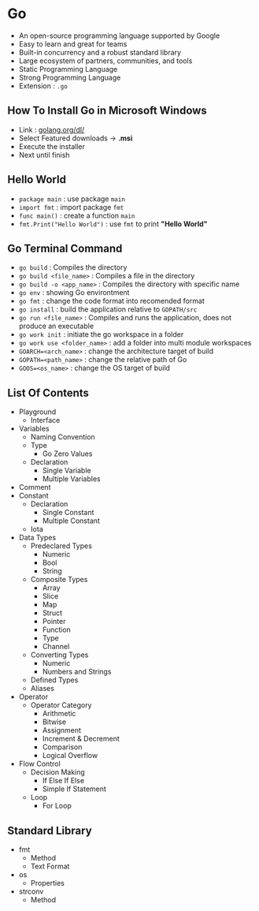 # Go
- An open-source programming language supported by Google
- Easy to learn and great for teams
- Built-in concurrency and a robust standard library
- Large ecosystem of partners, communities, and tools
- Static Programming Language
- Strong Programming Language
- Extension : `.go`

## How To Install Go in Microsoft Windows
- Link : [golang.org/dl/](https://golang.org/dl/)
- Select Featured downloads -> **.msi**
- Execute the installer
- Next until finish

## Hello World
- `package main` : use package `main`
- `import fmt` : import package `fmt`
- `func main()` : create a function `main`
- `fmt.Print("Hello World")` : use `fmt` to print **"Hello World"**

## Go Terminal Command
- `go build` : Compiles the directory
- `go build <file_name>` : Compiles a file in the directory
- `go build -o <app_name>` : Compiles the directory with specific name
- `go env` : showing Go environtment
- `go fmt` : change the code format into recomended format
- `go install` : build the application relative to `GOPATH/src`
- `go run <file_name>` : Compiles and runs the application, does not produce an executable
- `go work init` : initiate the go workspace in a folder
- `go work use <folder_name>` : add a folder into multi module workspaces
- `GOARCH=<arch_name>` : change the architecture target of build
- `GOPATH=<path_name>` : change the relative path of Go
- `GOOS=<os_name>` : change the OS target of build


## List Of Contents
- Playground
    - Interface
- Variables
    - Naming Convention
    - Type
        - Go Zero Values
    - Declaration
        - Single Variable
        - Multiple Variables
- Comment
- Constant
    - Declaration
        - Single Constant
        - Multiple Constant
    - Iota
- Data Types
    - Predeclared Types
        - Numeric
        - Bool
        - String 
    - Composite Types
        - Array
        - Slice
        - Map
        - Struct
        - Pointer
        - Function
        - Type
        - Channel
    - Converting Types
        - Numeric
        - Numbers and Strings
    - Defined Types
    - Aliases
- Operator
    - Operator Category
        - Arithmetic
        - Bitwise
        - Assignment
        - Increment & Decrement
        - Comparison
        - Logical
    Overflow
- Flow Control
    - Decision Making
        - If Else If Else
        - Simple If Statement
    - Loop
        - For Loop

## Standard Library
- fmt
    - Method
    - Text Format
- os
    - Properties
- strconv
    - Method